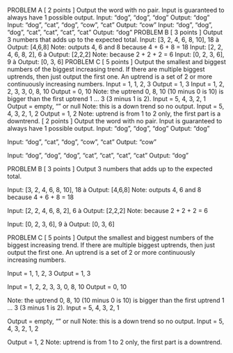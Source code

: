 PROBLEM A [ 2 points ] Output the word with no pair. Input is guaranteed to always have 1 possible output.
Input: “dog”, “dog”, “dog”
Output: “dog”
Input: “dog”, “cat”, “dog”, “cow”, “cat”
Output: “cow”
Input: “dog”, “dog”, “dog”, “cat”, “cat”, “cat”, “cat”
Output: “dog”
PROBLEM B [ 3 points ] Output 3 numbers that adds up to the expected total.
Input: [3, 2, 4, 6, 8, 10], 18 à Output: [4,6,8]
Note: outputs 4, 6 and 8 because 4 + 6 + 8 = 18
Input: [2, 2, 4, 6, 8, 2], 6 à Output: [2,2,2]
Note: because 2 + 2 + 2 = 6
Input: [0, 2, 3, 6], 9 à Output: [0, 3, 6]
PROBLEM C [ 5 points ] Output the smallest and biggest numbers of the biggest increasing trend. If there are multiple biggest
uptrends, then just output the first one. An uptrend is a set of 2 or more continuously increasing numbers.
Input = 1, 1, 2, 3
Output = 1, 3
Input = 1, 2, 2, 3, 3, 0, 8, 10
Output = 0, 10
Note: the uptrend 0, 8, 10 (10 minus 0 is 10) is bigger than the first uptrend 1 … 3 (3 minus 1 is 2).
Input = 5, 4, 3, 2, 1
Output = empty, “” or null
Note: this is a down trend so no output.
Input = 5, 4, 3, 2, 1, 2
Output = 1, 2
Note: uptrend is from 1 to 2 only, the first part is a downtrend. [ 2 points ] Output the word with no pair. 
Input is guaranteed to always have 1 possible output.
Input: “dog”, “dog”, “dog”
Output: “dog”

Input: “dog”, “cat”, “dog”, “cow”, “cat”
Output: “cow”

Input: “dog”, “dog”, “dog”, “cat”, “cat”, “cat”, “cat”
Output: “dog”

PROBLEM B [ 3 points ] Output 3 numbers that adds up to the expected total.

Input: [3, 2, 4, 6, 8, 10], 18 à Output: [4,6,8]
Note: outputs 4, 6 and 8 because 4 + 6 + 8 = 18

Input: [2, 2, 4, 6, 8, 2], 6 à Output: [2,2,2]
Note: because 2 + 2 + 2 = 6

Input: [0, 2, 3, 6], 9 à Output: [0, 3, 6]

PROBLEM C [ 5 points ] Output the smallest and biggest numbers of the biggest increasing trend. 
If there are multiple biggest
uptrends, then just output the first one.
An uptrend is a set of 2 or more continuously increasing numbers.

Input = 1, 1, 2, 3
Output = 1, 3

Input = 1, 2, 2, 3, 3, 0, 8, 10
Output = 0, 10

Note: the uptrend 0, 8, 10 (10 minus 0 is 10) is bigger than the first uptrend 1 … 3 (3 minus 1 is 2).
Input = 5, 4, 3, 2, 1

Output = empty, “” or null
Note: this is a down trend so no output.
Input = 5, 4, 3, 2, 1, 2

Output = 1, 2
Note: uptrend is from 1 to 2 only, the first part is a downtrend.
